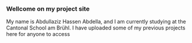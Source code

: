 ### Wellcome on my project site 

My name is Abdullaziz Hassen Abdella, and I am currently studying at the Cantonal School am Brühl. I have uploaded some of my previous projects here for anyone to access
